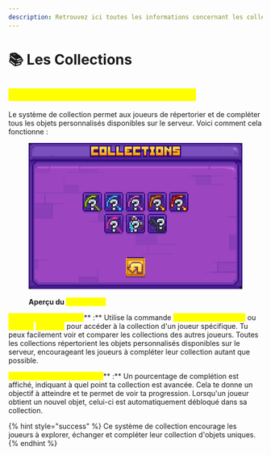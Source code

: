 ```yaml
---
description: Retrouvez ici toutes les informations concernant les collections
---
```


# 📚 Les Collections

## <mark style="color:yellow;">C</mark><mark style="color:yellow;">**’est quoi le système de collection ?**</mark>

Le système de collection permet aux joueurs de répertorier et de compléter tous les objets personnalisés disponibles sur le serveur. Voici comment cela fonctionne :&#x20;

<figure><img src="../.gitbook/assets/image (1) (1) (1).png" alt=""><figcaption><p><strong>Aperçu du </strong><mark style="color:yellow;"><strong><code>/collection</code></strong></mark></p></figcaption></figure>

<mark style="color:yellow;">**Accès aux collections**</mark>** :** Utilise la commande <mark style="color:yellow;">**`/collection <joueur>`**</mark> ou <mark style="color:yellow;">**`/profil`**</mark> <mark style="color:yellow;">**`<joueur>`**</mark> pour accéder à la collection d'un joueur spécifique. Tu peux facilement voir et comparer les collections des autres joueurs. Toutes les collections répertorient les objets personnalisés disponibles sur le serveur, encourageant les joueurs à compléter leur collection autant que possible.

<mark style="color:yellow;">**Pourcentage de complétion**</mark>** :** Un pourcentage de complétion est affiché, indiquant à quel point ta collection est avancée. Cela te donne un objectif à atteindre et te permet de voir ta progression. Lorsqu'un joueur obtient un nouvel objet, celui-ci est automatiquement débloqué dans sa collection.

{% hint style="success" %}
Ce système de collection encourage les joueurs à explorer, échanger et compléter leur collection d'objets uniques.
{% endhint %}
